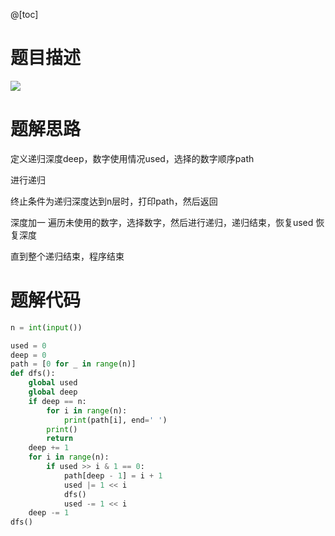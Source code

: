 @[toc]

# 题目描述
![](https://img-blog.csdnimg.cn/direct/5c811d4e67254502b35e23799c871012.png)

# 题解思路
定义递归深度deep，数字使用情况used，选择的数字顺序path

进行递归

终止条件为递归深度达到n层时，打印path，然后返回

深度加一
遍历未使用的数字，选择数字，然后进行递归，递归结束，恢复used
恢复深度

直到整个递归结束，程序结束
# 题解代码
```python
n = int(input())

used = 0
deep = 0
path = [0 for _ in range(n)]
def dfs():
    global used
    global deep
    if deep == n:
        for i in range(n):
            print(path[i], end=' ')
        print()
        return
    deep += 1
    for i in range(n):
        if used >> i & 1 == 0:
            path[deep - 1] = i + 1
            used |= 1 << i
            dfs()
            used -= 1 << i
    deep -= 1
dfs()
```
